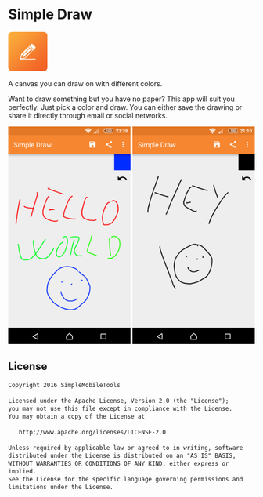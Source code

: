 # Simple Draw
<img alt="Logo" src="app/src/main/res/mipmap-xxxhdpi/launcher.png" width="80">

A canvas you can draw on with different colors.

Want to draw something but you have no paper? This app will suit you perfectly. Just pick a color and draw. You can either save the drawing or share it directly through email or social networks.

<img alt="App image" src="screenshots/app.png" width="250">
<img alt="App image" src="screenshots/app_2.png" width="250">

License
-------
    Copyright 2016 SimpleMobileTools
    
    Licensed under the Apache License, Version 2.0 (the "License");
    you may not use this file except in compliance with the License.
    You may obtain a copy of the License at
    
       http://www.apache.org/licenses/LICENSE-2.0
    
    Unless required by applicable law or agreed to in writing, software
    distributed under the License is distributed on an "AS IS" BASIS,
    WITHOUT WARRANTIES OR CONDITIONS OF ANY KIND, either express or implied.
    See the License for the specific language governing permissions and
    limitations under the License.

